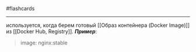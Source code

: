 #flashcards 
***
используется, когда берем готовый [[Образ контейнера (Docker Image)]] из [[Docker Hub, Registry]].
***Пример***:
>image: nginx:stable